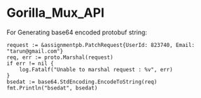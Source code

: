 # Gorilla_Mux_API

For Generating base64 encoded protobuf string:

```
request := &assignmentpb.PatchRequest{UserId: 823740, Email: "tarun@gmail.com"}
req, err := proto.Marshal(request)
if err != nil {
    log.Fatalf("Unable to marshal request : %v", err)
}
bsedat := base64.StdEncoding.EncodeToString(req)
fmt.Println("bsedat", bsedat)
```
